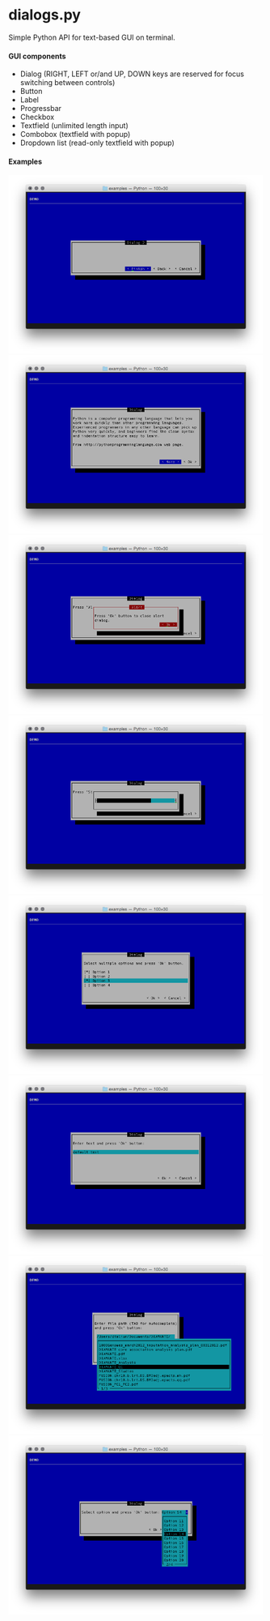 # dialogs.py
Simple Python API for text-based GUI on terminal. 

#### GUI components
* Dialog (RIGHT, LEFT or/and UP, DOWN keys are reserved for focus switching between controls)
* Button
* Label
* Progressbar
* Checkbox
* Textfield (unlimited length input)
* Combobox (textfield with popup)
* Dropdown list (read-only textfield with popup)

#### Examples
![alt text](https://raw.githubusercontent.com/statgen/dialogs/master/screenshots/example1.png)
![alt text](https://raw.githubusercontent.com/statgen/dialogs/master/screenshots/example2.png)
![alt text](https://raw.githubusercontent.com/statgen/dialogs/master/screenshots/example3.png)
![alt text](https://raw.githubusercontent.com/statgen/dialogs/master/screenshots/example4.png)
![alt text](https://raw.githubusercontent.com/statgen/dialogs/master/screenshots/example5.png)
![alt text](https://raw.githubusercontent.com/statgen/dialogs/master/screenshots/example7.png)
![alt text](https://raw.githubusercontent.com/statgen/dialogs/master/screenshots/example8.png)
![alt text](https://raw.githubusercontent.com/statgen/dialogs/master/screenshots/example9.png)
